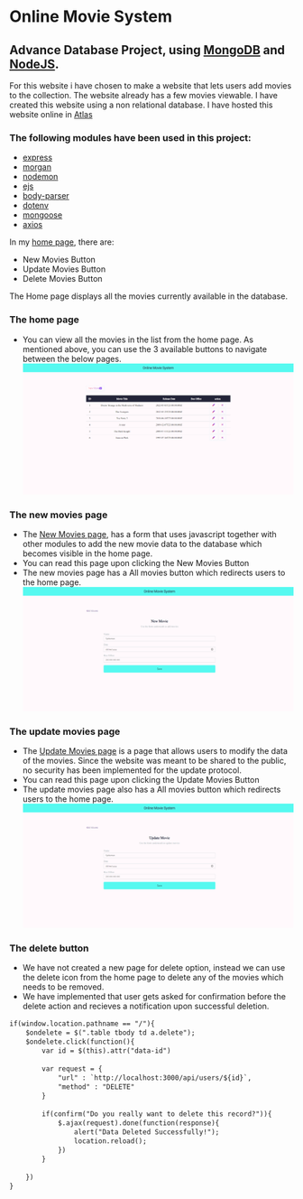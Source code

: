 # Online Movie System
## Advance Database Project, using [MongoDB](www.mongodb.com/) and [NodeJS](nodejs.org/en/).
For this website i have chosen to make a website that lets users add movies to the collection. The website already has a few movies viewable.
I have created this website using a non relational database. I have hosted this website online in [Atlas](https://www.mongodb.com/atlas)
### The following modules have been used in this project:
- [express](www.npmjs.com/package/express)
- [morgan](www.npmjs.com/package/morgan)
- [nodemon](www.npmjs.com/package/nodemon)
- [ejs](www.npmjs.com/package/ejs)
- [body-parser](www.npmjs.com/package/body-parser)
- [dotenv](www.npmjs.com/package/dotenv)
- [mongoose](www.npmjs.com/package/mongoose)
- [axios](www.npmjs.com/package/axios)

In my [home page](...), there are:
- New Movies Button
- Update Movies Button
- Delete Movies Button

The Home page displays all the movies currently available in the database.

### The home page
* You can view all the movies in the list from the home page. As mentioned above, you can use the 3 available buttons to navigate between the below pages. 
![index page view](images2/index.png)

### The new movies page
* The [New Movies page](...), has a form that uses javascript together with other modules to add the new movie data to the database which becomes visible in the home page.
* You can read this page upon clicking the New Movies Button
* The new movies page has a All movies button which redirects users to the home page.
![New Movies page](images2/new_movies.png)

### The update movies page
* The [Update Movies page]() is a page that allows users to modify the data of the movies. Since the website was meant to be shared to the public, no security has been implemented for the update protocol. 
* You can read this page upon clicking the Update Movies Button
* The update movies page also has a All movies button which redirects users to the home page.
![Update Movies Page](images2/update_movies.png)

### The delete button
* We have not created a new page for delete option, instead we can use the delete icon from the home page to delete any of the movies which needs to be removed.
* We have implemented that user gets asked for confirmation before the delete action and recieves a notification upon successful deletion.
```
if(window.location.pathname == "/"){
    $ondelete = $(".table tbody td a.delete");
    $ondelete.click(function(){
        var id = $(this).attr("data-id")

        var request = {
            "url" : `http://localhost:3000/api/users/${id}`,
            "method" : "DELETE"
        }

        if(confirm("Do you really want to delete this record?")){
            $.ajax(request).done(function(response){
                alert("Data Deleted Successfully!");
                location.reload();
            })
        }

    })
}
```